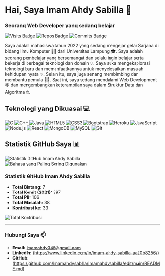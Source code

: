 # Hai, Saya Imam Ahdy Sabilla 👋
### Seorang Web Developer yang sedang belajar

![Visits Badge](https://badges.pufler.dev/visits/username/username)
![Repos Badge](https://badges.pufler.dev/repos/username)
![Commits Badge](https://badges.pufler.dev/commits/monthly/username)

Saya adalah mahasiswa tahun 2022 yang sedang mengejar gelar Sarjana di bidang Ilmu Komputer 🧑‍🎓 dari Universitas Lampung 🎓. Saya adalah seorang pembelajar yang bersemangat dan selalu ingin belajar serta bekerja di berbagai teknologi dan domain 💡. Saya suka mengeksplorasi teknologi baru dan memanfaatkannya untuk menyelesaikan masalah kehidupan nyata ✨. Selain itu, saya juga senang membimbing dan membantu pemula 👨‍💻. Saat ini, saya sedang mendalami Web Development 🕸️ dan mengembangkan keterampilan saya dalam Struktur Data dan Algoritma 🤓.

## Teknologi yang Dikuasai 💻

![C](https://img.shields.io/badge/-C-00599C?style=flat&logo=c)
![C++](https://img.shields.io/badge/-C++-00599C?style=flat&logo=c%2B%2B)
![Java](https://img.shields.io/badge/-Java-007396?style=flat&logo=java)
![HTML5](https://img.shields.io/badge/-HTML5-E34F26?style=flat&logo=html5&logoColor=white)
![CSS3](https://img.shields.io/badge/-CSS3-1572B6?style=flat&logo=css3)
![Bootstrap](https://img.shields.io/badge/-Bootstrap-563D7C?style=flat&logo=bootstrap)
![Heroku](https://img.shields.io/badge/-Heroku-430098?style=flat&logo=heroku)
![JavaScript](https://img.shields.io/badge/-JavaScript-F7DF1E?style=flat&logo=javascript&logoColor=black)
![Node.js](https://img.shields.io/badge/-Node.js-339933?style=flat&logo=nodedotjs)
![React](https://img.shields.io/badge/-React-61DAFB?style=flat&logo=react)
![MongoDB](https://img.shields.io/badge/-MongoDB-47A248?style=flat&logo=mongodb)
![MySQL](https://img.shields.io/badge/-MySQL-4479A1?style=flat&logo=mysql)
![Git](https://img.shields.io/badge/-Git-F05032?style=flat&logo=git)

## Statistik GitHub Saya 📊

![Statistik GitHub Imam Ahdy Sabilla](https://github-readme-stats.vercel.app/api?username=username&show_icons=true&theme=dark&count_private=true)
![Bahasa yang Paling Sering Digunakan](https://github-readme-stats.vercel.app/api/top-langs/?username=username&layout=compact&theme=dark)

### Statistik GitHub Imam Ahdy Sabilla
- **Total Bintang:** 7
- **Total Komit (2021):** 397
- **Total PR:** 106
- **Total Masalah:** 38
- **Kontribusi ke:** 33

![Total Kontribusi](https://badges.pufler.dev/commits/all/username)

---

### Hubungi Saya 📫
- **Email:** [imamahdy345@gmail.com](mailto:imamahdy345@gmail.com)
- **LinkedIn:** (https://www.linkedin.com/in/imam-ahdy-sabilla-aa20b8256/)
- **GitHub:** (https://github.com/Imamahdysabilla/Imamahdysabilla/edit/main/README.md)

